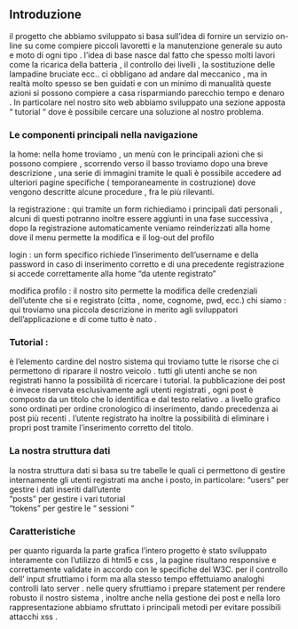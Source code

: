 ## Introduzione
il progetto che abbiamo sviluppato si basa sull’idea di fornire un servizio on-line su come compiere  piccoli lavoretti  e  la manutenzione generale su auto e moto di ogni tipo .  l’idea di base nasce dal fatto che spesso molti lavori come la ricarica della batteria  , il controllo dei livelli , la sostituzione delle lampadine bruciate ecc.. ci obbligano ad andare dal meccanico , ma in realtà molto spesso se ben guidati e  con un minimo di manualità queste azioni si possono compiere a casa risparmiando parecchio tempo e denaro . In particolare nel nostro sito web abbiamo sviluppato una sezione apposta “ tutorial “  dove è possibile cercare una soluzione al nostro problema.  

### Le componenti principali nella navigazione
la home:
nella home troviamo , un  menù  con le principali azioni che si possono compiere , scorrendo verso il basso troviamo dopo una breve descrizione  , una serie di immagini tramite le quali è possibile accedere ad ulteriori pagine specifiche ( temporaneamente in costruzione) dove vengono descritte alcune procedure , fra le più rilevanti.  

la registrazione : 
qui tramite un form richiediamo i principali dati personali , alcuni di questi potranno inoltre essere aggiunti in una fase successiva , dopo la registrazione automaticamente veniamo reinderizzati alla home  dove il menu permette la modifica e  il log-out del profilo 

login : 
un form specifico richiede l’inserimento dell’username e  della password in caso di inserimento corretto e di una precedente registrazione si accede correttamente  alla home “da utente registrato”

modifica profilo : 
il nostro sito permette la modifica delle credenziali dell’utente che si e registrato   (citta , nome, cognome, pwd, ecc.)
chi siamo : 
qui troviamo una piccola descrizione in merito agli sviluppatori dell’applicazione e di come tutto è nato .

### Tutorial : 
è l’elemento cardine del nostro sistema qui troviamo tutte le risorse che ci permettono di riparare il nostro veicolo . tutti gli utenti anche se non registrati hanno la possibilità di ricercare i tutorial.  la pubblicazione dei post è invece riservata esclusivamente agli utenti registrati , ogni post  è composto da un  titolo  che lo identifica  e dal testo relativo . a livello grafico sono ordinati per ordine cronologico di inserimento, dando precedenza ai post più recenti  . l’utente registrato ha inoltre la possibilità di eliminare i propri post tramite l’inserimento corretto del titolo.
 
### La nostra struttura dati 

la nostra struttura dati si basa su tre tabelle le quali ci permettono di gestire internamente gli utenti registrati ma anche i posto, in particolare:
“users” per  gestire i dati inseriti dall’utente  
“posts” per gestire i vari tutorial  
“tokens”  per gestire le “ sessioni “ 
 
### Caratteristiche 
 
per quanto riguarda la parte grafica l’intero progetto è stato sviluppato interamente con l’utilizzo di html5  e css , la pagine risultano responsive  e correttamente validate  in accordo con le specifiche del W3C.
 per il controllo dell’ input sfruttiamo i form ma alla stesso tempo effettuiamo analoghi controlli lato server .
nelle query sfruttiamo i prepare statement per rendere robusto il nostro sistema , inoltre anche nella gestione dei post e nella loro rappresentazione  abbiamo sfruttato i principali metodi per evitare possibili attacchi xss .
